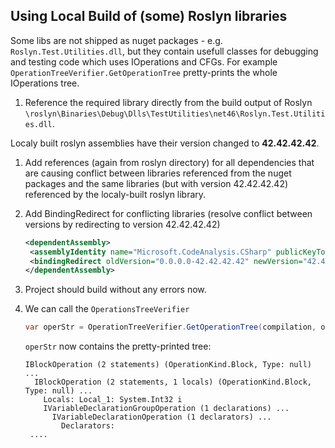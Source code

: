 ## Using Local Build of (some) Roslyn libraries

Some libs are not shipped as nuget packages - e.g. `Roslyn.Test.Utilities.dll`, but they contain usefull classes for debugging and testing code which uses IOperations and CFGs. For example `OperationTreeVerifier.GetOperationTree` pretty-prints the whole IOperations tree.

1. Reference the required library directly from the build output of Roslyn `\roslyn\Binaries\Debug\Dlls\TestUtilities\net46\Roslyn.Test.Utilities.dll`.

Localy built roslyn assemblies have their version changed to **42.42.42.42**.

1. Add references (again from roslyn directory) for all dependencies that are causing conflict between libraries referenced from the nuget packages and the same libraries (but with version 42.42.42.42) referenced by the localy-built roslyn library.

2. Add BindingRedirect for conflicting libraries (resolve conflict between versions by redirecting to version 42.42.42.42)

   ```xml
   <dependentAssembly>
   	<assemblyIdentity name="Microsoft.CodeAnalysis.CSharp" publicKeyToken="31bf3856ad364e35" culture="neutral" />
   	<bindingRedirect oldVersion="0.0.0.0-42.42.42.42" newVersion="42.42.42.42" />
   </dependentAssembly>
   ```

3. Project should build without any errors now.

4. We can call the `OperationsTreeVerifier`

   ```c#
   var operStr = OperationTreeVerifier.GetOperationTree(compilation, oper);
   ```

   `operStr` now contains the pretty-printed tree:

   ```
   IBlockOperation (2 statements) (OperationKind.Block, Type: null) ...
     IBlockOperation (2 statements, 1 locals) (OperationKind.Block, Type: null) ...
       Locals: Local_1: System.Int32 i
       IVariableDeclarationGroupOperation (1 declarations) ...
         IVariableDeclarationOperation (1 declarators) ...
           Declarators:
    ....
   ```

   